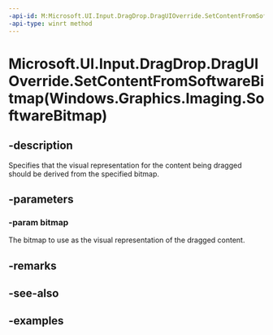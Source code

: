 ```yaml
---
-api-id: M:Microsoft.UI.Input.DragDrop.DragUIOverride.SetContentFromSoftwareBitmap(Windows.Graphics.Imaging.SoftwareBitmap)
-api-type: winrt method
---
```


# Microsoft.UI.Input.DragDrop.DragUIOverride.SetContentFromSoftwareBitmap(Windows.Graphics.Imaging.SoftwareBitmap)

<!--
public void SetContentFromSoftwareBitmap (Windows.Graphics.Imaging.SoftwareBitmap bitmap);
-->

## -description

Specifies that the visual representation for the content being dragged should be derived from the specified bitmap.

## -parameters

### -param bitmap

The bitmap to use as the visual representation of the dragged content.

## -remarks

## -see-also

## -examples
